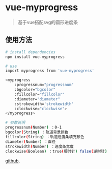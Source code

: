 # vue-myprogress

> 基于vue搭配svg的圆形进度条

## 使用方法

``` bash
# install dependencies
npm install vue-myprogress

# use
import myprogress from 'vue-myprogress'

<myprogress 
    :progressnum="progressnum"
    :bgcolor="bgcolor" 
    :fillcolor="fillcolor"
    :diameter="diameter"
    :strokewidth='strokewidth'
    :clockwise="clockwise">
</myprogress>

# 参数说明
progressnum(Number) ：0-1
bgcolor(String) ：轨道背景颜色
fillcolor(String) ：轨道进度条填充颜色
diameter(Number) ：直径
strokewidth(Number) ：进度条宽度
clockwise(Boolean) ：true(顺时针) false(逆时针)
```

[github](https://github.com/xiaodupeng/vue-myprogress).

